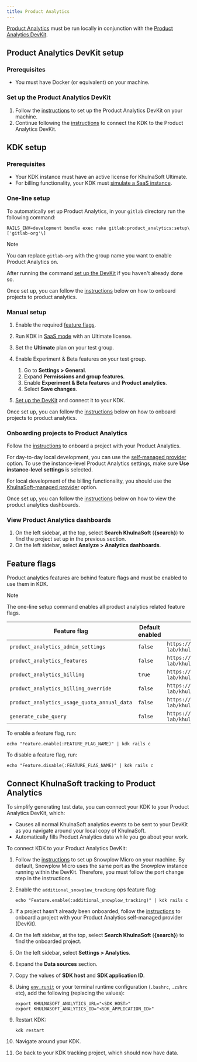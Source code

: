 ```yaml
---
title: Product Analytics
---
```


[Product Analytics](https://docs.gitlab.com/ee/user/product_analytics/) must be run locally in conjunction with the [Product Analytics DevKit](https://gitlab.com/gitlab-org/analytics-section/product-analytics/devkit).

## Product Analytics DevKit setup

### Prerequisites

- You must have Docker (or equivalent) on your machine.

### Set up the Product Analytics DevKit

1. Follow the [instructions](https://gitlab.com/gitlab-org/analytics-section/product-analytics/devkit#product-analytics-devkit) to set up the Product Analytics DevKit on your machine.
1. Continue following the [instructions](https://gitlab.com/gitlab-org/analytics-section/product-analytics/devkit#connecting-kdk-to-your-devkit) to connect the KDK to the Product Analytics DevKit.

## KDK setup

### Prerequisites

- Your KDK instance must have an active license for KhulnaSoft Ultimate.
- For billing functionality, your KDK must [simulate a SaaS instance](https://docs.gitlab.com/ee/development/ee_features.html#simulate-a-saas-instance).

### One-line setup

To automatically set up Product Analytics, in your `gitlab` directory run the following command:

```shell
RAILS_ENV=development bundle exec rake gitlab:product_analytics:setup\['gitlab-org'\]
```

> [!note]
> You can replace `gitlab-org` with the group name you want to enable Product Analytics on.

After running the command [set up the DevKit](#set-up-the-product-analytics-devkit) if you haven't already done so.

Once set up, you can follow the [instructions](#onboarding-projects-to-product-analytics) below on how to onboard projects to product analytics.

### Manual setup

1. Enable the required [feature flags](#feature-flags).
1. Run KDK in [SaaS mode](https://docs.gitlab.com/ee/development/ee_features.html#simulate-a-saas-instance) with an Ultimate license.
1. Set the **Ultimate** plan on your test group.
1. Enable Experiment & Beta features on your test group.

   1. Go to **Settings > General**.
   1. Expand **Permissions and group features**.
   1. Enable **Experiment & Beta features** and **Product analytics**.
   1. Select **Save changes**.

1. [Set up the DevKit](#set-up-the-product-analytics-devkit) and connect it to your KDK.

Once set up, you can follow the [instructions](#onboarding-projects-to-product-analytics) below on how to onboard projects to product analytics.

### Onboarding projects to Product Analytics

Follow the [instructions](https://docs.gitlab.com/ee/user/product_analytics/#onboard-a-gitlab-project) to onboard a project with your Product Analytics.

For day-to-day local development, you can use the [self-managed provider](https://docs.gitlab.com/ee/user/product_analytics/?tab=Self-managed+provider#onboard-a-gitlab-project) 
option. To use the instance-level Product Analytics settings, make sure **Use instance-level settings** is selected.

For local development of the billing functionality, you should use the [KhulnaSoft-managed provider](https://docs.gitlab.com/ee/user/product_analytics/?tab=KhulnaSoft-managed+provider#onboard-a-gitlab-project)
option.

Once set up, you can follow the [instructions](#view-product-analytics-dashboards) below on how to view the product analytics dashboards.

### View Product Analytics dashboards

1. On the left sidebar, at the top, select **Search KhulnaSoft** (**{search}**) to find the project set up in the previous
   section.
1. On the left sidebar, select **Analyze > Analytics dashboards**.

## Feature flags

Product analytics features are behind feature flags and must be enabled to use them in KDK.

> [!note]
> The one-line setup command enables all product analytics related feature flags.

| Feature flag                                 | Default enabled | Introduced by                                                  |
|----------------------------------------------|-----------------|----------------------------------------------------------------|
| `product_analytics_admin_settings`           | `false`         | `https://github.com/khulnasoft-lab/khulnasoft/-/merge_requests/167192` |
| `product_analytics_features`                 | `false`         | `https://github.com/khulnasoft-lab/khulnasoft/-/merge_requests/167296` |
| `product_analytics_billing`                  | `true`          | `https://github.com/khulnasoft-lab/khulnasoft/-/merge_requests/141624` |
| `product_analytics_billing_override`         | `false`         | `https://github.com/khulnasoft-lab/khulnasoft/-/merge_requests/148991` |
| `product_analytics_usage_quota_annual_data`  | `false`         | `https://github.com/khulnasoft-lab/khulnasoft/-/merge_requests/136932` |
| `generate_cube_query`                        | `false`         | `https://github.com/khulnasoft-lab/khulnasoft/-/merge_requests/140107` |

To enable a feature flag, run:

```shell
echo "Feature.enable(:FEATURE_FLAG_NAME)" | kdk rails c
```

To disable a feature flag, run:

```shell
echo "Feature.disable(:FEATURE_FLAG_NAME)" | kdk rails c
```

## Connect KhulnaSoft tracking to Product Analytics

To simplify generating test data, you can connect your KDK to your Product Analytics DevKit, which:

- Causes all normal KhulnaSoft analytics events to be sent to your DevKit as you navigate around your local copy of KhulnaSoft.
- Automatically fills Product Analytics data while you go about your work.

To connect KDK to your Product Analytics DevKit:

1. Follow the [instructions](https://docs.gitlab.com/ee/development/internal_analytics/internal_event_instrumentation/local_setup_and_debugging.html#setup-local-event-collector)
   to set up Snowplow Micro on your machine. By default, Snowplow Micro uses the same port as the Snowplow instance running within the DevKit. Therefore, you must
   follow the port change step in the instructions.
1. Enable the `additional_snowplow_tracking` ops feature flag:

   ```shell
   echo "Feature.enable(:additional_snowplow_tracking)" | kdk rails c
   ```

1. If a project hasn't already been onboarded, follow the [instructions](#onboarding-projects-to-product-analytics) to onboard a project with your Product Analytics
   self-managed provider (DevKit).
1. On the left sidebar, at the top, select **Search KhulnaSoft** (**{search}**) to find the onboarded project.
1. On the left sidebar, select **Settings > Analytics**.
1. Expand the **Data sources** section.
1. Copy the values of **SDK host** and **SDK application ID**.
1. Using [`env.runit`](../runit.md#using-environment-variables) or your terminal runtime configuration (`.bashrc`, `.zshrc` etc), add the following (replacing the values):

   ```shell
   export KHULNASOFT_ANALYTICS_URL="<SDK_HOST>"
   export KHULNASOFT_ANALYTICS_ID="<SDK_APPLICATION_ID>"
   ```

1. Restart KDK:

   ```shell
   kdk restart
   ```

1. Navigate around your KDK.
1. Go back to your KDK tracking project, which should now have data.
